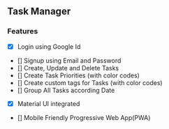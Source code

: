 ## Task Manager

### Features

- [x] Login using Google Id
- [] Signup using Email and Password
- [] Create, Update and Delete Tasks
- [] Create Task Priorities (with color codes)
- [] Create custom tags for Tasks (with color codes)
- [] Group All Tasks according Date
- [x] Material UI integrated
- [] Mobile Friendly Progressive Web App(PWA)
